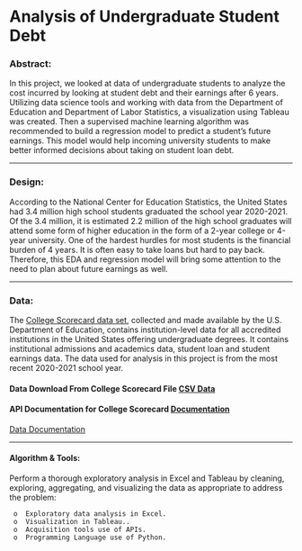 # Analysis of Undergraduate Student Debt



### Abstract:


In this project, we looked at data of undergraduate students to analyze the cost incurred by looking at student debt and their earnings after 6 years. Utilizing data science tools and working with data from the Department of Education and Department of Labor Statistics, a visualization using Tableau was created. 
Then a supervised machine learning algorithm was recommended to build a regression model to predict a student’s future earnings. This model would help incoming university students to make better informed decisions about taking on student loan debt.

---



### Design:


According to the National Center for Education Statistics, the United States had 3.4 million high school students graduated the school year 2020-2021. Of the 3.4 million, it is estimated 2.2 million of the high school graduates will attend some form of higher education in the form of a 2-year college or 4-year university. One of the hardest hurdles for most students is the financial burden of 4 years. It is often easy to take loans but hard to pay back. Therefore, this EDA and regression model will bring some attention to the need to plan about future earnings as well. 

---



### Data:


The [College Scorecard data set](https://catalog.data.gov/dataset/college-scorecard), collected and made available by 
the U.S. Department of Education, contains institution-level data for all accredited institutions in the United States offering undergraduate degrees. It contains institutional admissions and academics data, student loan and student earnings data. The data used for analysis in this project is from the most recent 2020-2021 school year.


#### Data Download From College Scorecard File [CSV Data](https://catalog.data.gov/dataset/college-scorecard)


#### API Documentation for College Scorecard [Documentation](http://api.data.gov/ed/collegescorecard/) 


[Data Documentation](https://collegescorecard.ed.gov/data/documentation/)


---




#### Algorithm & Tools:


Perform a thorough exploratory analysis in Excel and Tableau by cleaning, exploring, aggregating, and visualizing the data as appropriate to address the problem: 

     o 	Exploratory data analysis in Excel.
     o 	Visualization in Tableau..
     o	Acquisition tools use of APIs.
     o	Programming Language use of Python.


